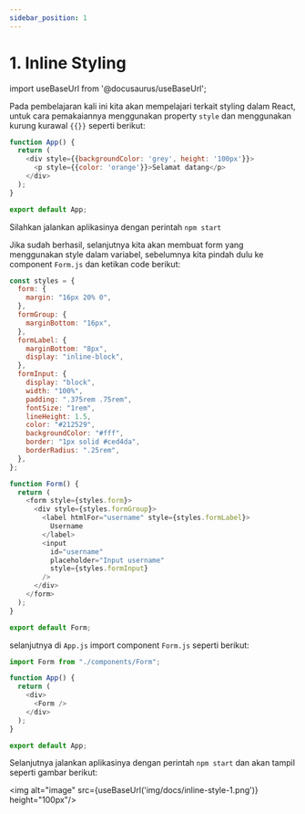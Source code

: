 ```yaml
---
sidebar_position: 1
---
```


# 1. Inline Styling

import useBaseUrl from '@docusaurus/useBaseUrl';

Pada pembelajaran kali ini kita akan mempelajari terkait styling dalam React, untuk cara pemakaiannya menggunakan property `style` dan menggunakan kurung kurawal `{{}}` seperti berikut:

```js
function App() {
  return (
    <div style={{backgroundColor: 'grey', height: '100px'}}>
      <p style={{color: 'orange'}}>Selamat datang</p>
    </div>
  );
}

export default App;
```
Silahkan jalankan aplikasinya dengan perintah `npm start`

Jika sudah berhasil, selanjutnya kita akan membuat form yang menggunakan style dalam variabel, sebelumnya kita pindah dulu ke component `Form.js` dan ketikan code berikut:

```js
const styles = {
  form: {
    margin: "16px 20% 0",
  },
  formGroup: {
    marginBottom: "16px",
  },
  formLabel: {
    marginBottom: "8px",
    display: "inline-block",
  },
  formInput: {
    display: "block",
    width: "100%",
    padding: ".375rem .75rem",
    fontSize: "1rem",
    lineHeight: 1.5,
    color: "#212529",
    backgroundColor: "#fff",
    border: "1px solid #ced4da",
    borderRadius: ".25rem",
  },
};

function Form() {
  return (
    <form style={styles.form}>
      <div style={styles.formGroup}>
        <label htmlFor="username" style={styles.formLabel}>
          Username
        </label>
        <input
          id="username"
          placeholder="Input username"
          style={styles.formInput}
        />
      </div>
    </form>
  );
}

export default Form;
```

selanjutnya di `App.js` import component `Form.js` seperti berikut:

```js
import Form from "./components/Form";

function App() {
  return (
    <div>
      <Form />
    </div>
  );
}

export default App;
```

Selanjutnya jalankan aplikasinya dengan perintah `npm start` dan akan tampil seperti gambar berikut:

<img alt="image" src={useBaseUrl('img/docs/inline-style-1.png')} height="100px"/>